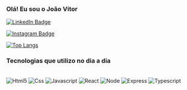 ### Olá! Eu sou o João Vitor 

[![LinkedIn Badge](https://img.shields.io/badge/LinkedIn-0A66C2?logo=linkedin&logoColor=fff&style=flat)](https://br.linkedin.com/in/jo%C3%A3o-chemp-a388a4273)

[![Instagram Badge](https://img.shields.io/badge/Instagram-E4405F?logo=instagram&logoColor=fff&style=flat)](https://instagram.com/Joao_Chemp)

[![Top Langs](https://github-readme-stats.vercel.app/api/top-langs/?username=JoaoChemp&layout=donut)](https://github.com/anuraghazra/github-readme-stats)

### Tecnologias que utilizo no dia a dia

<div style="display: inline_block"> <br/>
  <img align="center" alt='Html5' src="https://img.shields.io/badge/HTML5-E34F26?logo=html5&logoColor=fff&style=flat"/>
  <img align="center" alt='Css' src="https://img.shields.io/badge/CSS3-1572B6?logo=css3&logoColor=fff&style=flat"/>
  <img align="center" alt='Javascript' src="https://img.shields.io/badge/JavaScript-F7DF1E?logo=javascript&logoColor=000&style=flat"/>
  <img align="center" alt='React' src="https://img.shields.io/badge/React-61DAFB?logo=react&logoColor=000&style=flat"/>
  <img align="center" alt='Node' src="https://img.shields.io/badge/Node.js-393?logo=nodedotjs&logoColor=fff&style=flat"/>
  <img align="center" alt='Express' src="https://img.shields.io/badge/Express-000?logo=express&logoColor=fff&style=flat"/>
  <img align="center" alt='Typescript' src="https://img.shields.io/badge/TypeScript-3178C6?logo=typescript&logoColor=fff&style=flat"/>
</div>
